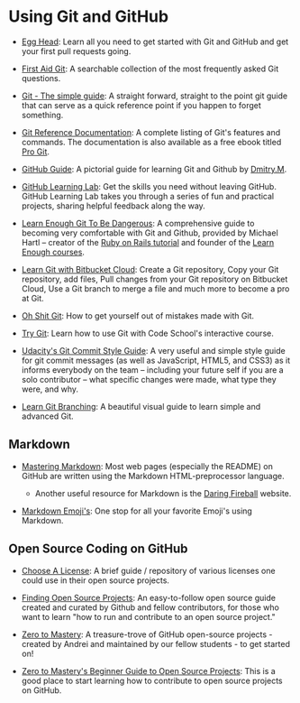 # Using Git and GitHub

* [Egg Head](https://egghead.io/lessons/javascript-introduction-to-github): Learn all you need to get started with Git and GitHub and get your first pull requests going.

* [First Aid Git](http://firstaidgit.io): A searchable collection of the most frequently asked Git questions.

* [Git - The simple guide](https://rogerdudler.github.io/git-guide/): A straight forward, straight to the point git guide that can serve as a quick reference point if you happen to forget something.

* [Git Reference Documentation](https://git-scm.com/docs): A complete listing of Git's features and commands. The documentation is also available as a free ebook titled [Pro Git](https://git-scm.com/book/en/v2).

* [GitHub Guide](https://github.com/antonykidis/GitHub-guide/blob/master/Git%20and%20GitHub.pdf): A pictorial guide for learning Git and Github by [Dmitry.M](https://github.com/antonykidis).

* [GitHub Learning Lab](https://lab.github.com/): Get the skills you need without leaving GitHub. GitHub Learning Lab takes you through a series of fun and practical projects, sharing helpful feedback along the way.

* [Learn Enough Git To Be Dangerous](https://www.learnenough.com/git-tutorial): A comprehensive guide to becoming very comfortable with Git and Github, provided by Michael Hartl – creator of the [Ruby on Rails tutorial](https://www.railstutorial.org/) and founder of the [Learn Enough courses](https://www.learnenough.com/story).

* [Learn Git with Bitbucket Cloud](https://www.atlassian.com/git/tutorials/learn-git-with-bitbucket-cloud): Create a Git repository, Copy your Git repository, add files, Pull changes from your Git repository on Bitbucket Cloud, Use a Git branch to merge a file and much more to become a pro at Git.

* [Oh Shit Git](http://ohshitgit.com/): How to get yourself out of mistakes made with Git.

* [Try Git](https://try.github.io/): Learn how to use Git with Code School's interactive course.

* [Udacity's Git Commit Style Guide](https://udacity.github.io/git-styleguide/): A very useful and simple style guide for git commit messages (as well as JavaScript, HTML5, and CSS3) as it informs everybody on the team – including your future self if you are a solo contributor – what specific changes were made, what type they were, and why.

* [Learn Git Branching](https://learngitbranching.js.org/): A beautiful visual guide to learn simple and advanced Git.

## Markdown

* [Mastering Markdown](https://guides.github.com/features/mastering-markdown/): Most web pages (especially the README) on GitHub are written using the Markdown HTML-preprocessor language.

  * Another useful resource for Markdown is the [Daring Fireball](https://daringfireball.net/projects/markdown/syntax) website.

* [Markdown Emoji's](https://github.com/StuartDaniells/Markdown_Emoji-s_List): One stop for all your favorite Emoji's using Markdown.

## Open Source Coding on GitHub

* [Choose A License](https://choosealicense.com/): A brief guide / repository of various licenses one could use in their open source projects.

* [Finding Open Source Projects](https://opensource.guide/how-to-contribute/#finding-a-project-to-contribute-to): An easy-to-follow open source guide created and curated by Github and fellow contributors, for those who want to learn "how to run and contribute to an open source project."

* [Zero to Mastery](https://github.com/zero-to-mastery): A treasure-trove of GitHub open-source projects - created by Andrei and maintained by our fellow students - to get started on!

* [Zero to Mastery's Beginner Guide to Open Source Projects](https://github.com/zero-to-mastery/start-here-guidelines): This is a good place to start learning how to contribute to open source projects on GitHub.
